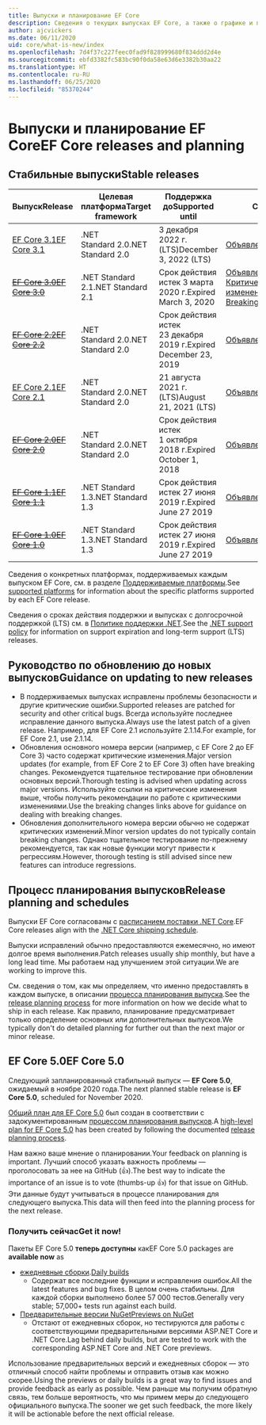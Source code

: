 ```yaml
---
title: Выпуски и планирование EF Core
description: Сведения о текущих выпусках EF Core, а также о графике и планах на будущие выпуски.
author: ajcvickers
ms.date: 06/11/2020
uid: core/what-is-new/index
ms.openlocfilehash: 7d4f37c227feec0fad9f828999680f834ddd2d4e
ms.sourcegitcommit: ebfd3382fc583bc90f0da58e63d6e3382b30aa22
ms.translationtype: HT
ms.contentlocale: ru-RU
ms.lasthandoff: 06/25/2020
ms.locfileid: "85370244"
---
```

# <a name="ef-core-releases-and-planning"></a><span data-ttu-id="31384-103">Выпуски и планирование EF Core</span><span class="sxs-lookup"><span data-stu-id="31384-103">EF Core releases and planning</span></span>

## <a name="stable-releases"></a><span data-ttu-id="31384-104">Стабильные выпуски</span><span class="sxs-lookup"><span data-stu-id="31384-104">Stable releases</span></span>

| <span data-ttu-id="31384-105">Выпуск</span><span class="sxs-lookup"><span data-stu-id="31384-105">Release</span></span> | <span data-ttu-id="31384-106">Целевая платформа</span><span class="sxs-lookup"><span data-stu-id="31384-106">Target framework</span></span> | <span data-ttu-id="31384-107">Поддержка до</span><span class="sxs-lookup"><span data-stu-id="31384-107">Supported until</span></span> | <span data-ttu-id="31384-108">Ссылки</span><span class="sxs-lookup"><span data-stu-id="31384-108">Links</span></span>
|:--------|------------------|-----------------|------
| [<span data-ttu-id="31384-109">EF Core 3.1</span><span class="sxs-lookup"><span data-stu-id="31384-109">EF Core 3.1</span></span>](https://www.nuget.org/packages/Microsoft.EntityFrameworkCore) | <span data-ttu-id="31384-110">.NET Standard 2.0</span><span class="sxs-lookup"><span data-stu-id="31384-110">.NET Standard 2.0</span></span> | <span data-ttu-id="31384-111">3 декабря 2022 г. (LTS)</span><span class="sxs-lookup"><span data-stu-id="31384-111">December 3, 2022 (LTS)</span></span> | [<span data-ttu-id="31384-112">Объявление</span><span class="sxs-lookup"><span data-stu-id="31384-112">Announcement</span></span>](https://devblogs.microsoft.com/dotnet/announcing-entity-framework-core-3-1-and-entity-framework-6-4/)
| <span data-ttu-id="31384-113">~~[EF Core 3.0](https://www.nuget.org/packages/Microsoft.EntityFrameworkCore/3.0.3)~~</span><span class="sxs-lookup"><span data-stu-id="31384-113">~~[EF Core 3.0](https://www.nuget.org/packages/Microsoft.EntityFrameworkCore/3.0.3)~~</span></span> | <span data-ttu-id="31384-114">.NET Standard 2.1</span><span class="sxs-lookup"><span data-stu-id="31384-114">.NET Standard 2.1</span></span> | <span data-ttu-id="31384-115">Срок действия истек 3 марта 2020 г.</span><span class="sxs-lookup"><span data-stu-id="31384-115">Expired March 3, 2020</span></span> | <span data-ttu-id="31384-116">[Объявление](https://devblogs.microsoft.com/dotnet/announcing-ef-core-3-0-and-ef-6-3-general-availability/) / [Критические изменения](ef-core-3.0/breaking-changes.md)</span><span class="sxs-lookup"><span data-stu-id="31384-116">[Announcement](https://devblogs.microsoft.com/dotnet/announcing-ef-core-3-0-and-ef-6-3-general-availability/) / [Breaking changes](ef-core-3.0/breaking-changes.md)</span></span>
| <span data-ttu-id="31384-117">~~[EF Core 2.2](https://www.nuget.org/packages/Microsoft.EntityFrameworkCore/2.2.6)~~</span><span class="sxs-lookup"><span data-stu-id="31384-117">~~[EF Core 2.2](https://www.nuget.org/packages/Microsoft.EntityFrameworkCore/2.2.6)~~</span></span> | <span data-ttu-id="31384-118">.NET Standard 2.0</span><span class="sxs-lookup"><span data-stu-id="31384-118">.NET Standard 2.0</span></span> | <span data-ttu-id="31384-119">Срок действия истек 23 декабря 2019 г.</span><span class="sxs-lookup"><span data-stu-id="31384-119">Expired December 23, 2019</span></span> | [<span data-ttu-id="31384-120">Объявление</span><span class="sxs-lookup"><span data-stu-id="31384-120">Announcement</span></span>](https://devblogs.microsoft.com/dotnet/announcing-entity-framework-core-2-2/)
| [<span data-ttu-id="31384-121">EF Core 2.1</span><span class="sxs-lookup"><span data-stu-id="31384-121">EF Core 2.1</span></span>](https://www.nuget.org/packages/Microsoft.EntityFrameworkCore/2.1.14) | <span data-ttu-id="31384-122">.NET Standard 2.0</span><span class="sxs-lookup"><span data-stu-id="31384-122">.NET Standard 2.0</span></span> | <span data-ttu-id="31384-123">21 августа 2021 г. (LTS)</span><span class="sxs-lookup"><span data-stu-id="31384-123">August 21, 2021 (LTS)</span></span> | [<span data-ttu-id="31384-124">Объявление</span><span class="sxs-lookup"><span data-stu-id="31384-124">Announcement</span></span>](https://devblogs.microsoft.com/dotnet/announcing-entity-framework-core-2-1/)
| <span data-ttu-id="31384-125">~~[EF Core 2.0](https://www.nuget.org/packages/Microsoft.EntityFrameworkCore/2.0.3)~~</span><span class="sxs-lookup"><span data-stu-id="31384-125">~~[EF Core 2.0](https://www.nuget.org/packages/Microsoft.EntityFrameworkCore/2.0.3)~~</span></span> | <span data-ttu-id="31384-126">.NET Standard 2.0</span><span class="sxs-lookup"><span data-stu-id="31384-126">.NET Standard 2.0</span></span> | <span data-ttu-id="31384-127">Срок действия истек 1 октября 2018 г.</span><span class="sxs-lookup"><span data-stu-id="31384-127">Expired October 1, 2018</span></span> | [<span data-ttu-id="31384-128">Объявление</span><span class="sxs-lookup"><span data-stu-id="31384-128">Announcement</span></span>](https://devblogs.microsoft.com/dotnet/announcing-entity-framework-core-2-0/)
| <span data-ttu-id="31384-129">~~[EF Core 1.1](https://www.nuget.org/packages/Microsoft.EntityFrameworkCore/1.1.6)~~</span><span class="sxs-lookup"><span data-stu-id="31384-129">~~[EF Core 1.1](https://www.nuget.org/packages/Microsoft.EntityFrameworkCore/1.1.6)~~</span></span> | <span data-ttu-id="31384-130">.NET Standard 1.3</span><span class="sxs-lookup"><span data-stu-id="31384-130">.NET Standard 1.3</span></span> | <span data-ttu-id="31384-131">Срок действия истек 27 июня 2019 г.</span><span class="sxs-lookup"><span data-stu-id="31384-131">Expired June 27 2019</span></span> | [<span data-ttu-id="31384-132">Объявление</span><span class="sxs-lookup"><span data-stu-id="31384-132">Announcement</span></span>](https://devblogs.microsoft.com/dotnet/announcing-entity-framework-core-1-1/)
| <span data-ttu-id="31384-133">~~[EF Core 1.0](https://www.nuget.org/packages/Microsoft.EntityFrameworkCore/1.0.6)~~</span><span class="sxs-lookup"><span data-stu-id="31384-133">~~[EF Core 1.0](https://www.nuget.org/packages/Microsoft.EntityFrameworkCore/1.0.6)~~</span></span> | <span data-ttu-id="31384-134">.NET Standard 1.3</span><span class="sxs-lookup"><span data-stu-id="31384-134">.NET Standard 1.3</span></span> | <span data-ttu-id="31384-135">Срок действия истек 27 июня 2019 г.</span><span class="sxs-lookup"><span data-stu-id="31384-135">Expired June 27 2019</span></span> | [<span data-ttu-id="31384-136">Объявление</span><span class="sxs-lookup"><span data-stu-id="31384-136">Announcement</span></span>](https://devblogs.microsoft.com/dotnet/entity-framework-core-1-0-0-available/)

<span data-ttu-id="31384-137">Сведения о конкретных платформах, поддерживаемых каждым выпуском EF Core, см. в разделе [Поддерживаемые платформы](../platforms/index.md).</span><span class="sxs-lookup"><span data-stu-id="31384-137">See [supported platforms](../platforms/index.md) for information about the specific platforms supported by each EF Core release.</span></span>

<span data-ttu-id="31384-138">Сведения о сроках действия поддержки и выпусках с долгосрочной поддержкой (LTS) см. в [Политике поддержки .NET](https://dotnet.microsoft.com/platform/support/policy/dotnet-core).</span><span class="sxs-lookup"><span data-stu-id="31384-138">See the [.NET support policy](https://dotnet.microsoft.com/platform/support/policy/dotnet-core) for information on support expiration and long-term support (LTS) releases.</span></span>

## <a name="guidance-on-updating-to-new-releases"></a><span data-ttu-id="31384-139">Руководство по обновлению до новых выпусков</span><span class="sxs-lookup"><span data-stu-id="31384-139">Guidance on updating to new releases</span></span>

* <span data-ttu-id="31384-140">В поддерживаемых выпусках исправлены проблемы безопасности и другие критические ошибки.</span><span class="sxs-lookup"><span data-stu-id="31384-140">Supported releases are patched for security and other critical bugs.</span></span> <span data-ttu-id="31384-141">Всегда используйте последнее исправление данного выпуска.</span><span class="sxs-lookup"><span data-stu-id="31384-141">Always use the latest patch of a given release.</span></span> <span data-ttu-id="31384-142">Например, для EF Core 2.1 используйте 2.1.14.</span><span class="sxs-lookup"><span data-stu-id="31384-142">For example, for EF Core 2.1, use 2.1.14.</span></span>
* <span data-ttu-id="31384-143">Обновления основного номера версии (например, с EF Core 2 до EF Core 3) часто содержат критические изменения.</span><span class="sxs-lookup"><span data-stu-id="31384-143">Major version updates (for example, from EF Core 2 to EF Core 3) often have breaking changes.</span></span> <span data-ttu-id="31384-144">Рекомендуется тщательное тестирование при обновлении основных версий.</span><span class="sxs-lookup"><span data-stu-id="31384-144">Thorough testing is advised when updating across major versions.</span></span> <span data-ttu-id="31384-145">Используйте ссылки на критические изменения выше, чтобы получить рекомендации по работе с критическими изменениями.</span><span class="sxs-lookup"><span data-stu-id="31384-145">Use the breaking changes links above for guidance on dealing with breaking changes.</span></span>
* <span data-ttu-id="31384-146">Обновления дополнительного номера версии обычно не содержат критических изменений.</span><span class="sxs-lookup"><span data-stu-id="31384-146">Minor version updates do not typically contain breaking changes.</span></span> <span data-ttu-id="31384-147">Однако тщательное тестирование по-прежнему рекомендуется, так как новые функции могут привести к регрессиям.</span><span class="sxs-lookup"><span data-stu-id="31384-147">However, thorough testing is still advised since new features can introduce regressions.</span></span>

## <a name="release-planning-and-schedules"></a><span data-ttu-id="31384-148">Процесс планирования выпусков</span><span class="sxs-lookup"><span data-stu-id="31384-148">Release planning and schedules</span></span>

<span data-ttu-id="31384-149">Выпуски EF Core согласованы с [расписанием поставки .NET Core](https://github.com/dotnet/core/blob/master/roadmap.md).</span><span class="sxs-lookup"><span data-stu-id="31384-149">EF Core releases align with the [.NET Core shipping schedule](https://github.com/dotnet/core/blob/master/roadmap.md).</span></span>

<span data-ttu-id="31384-150">Выпуски исправлений обычно предоставляются ежемесячно, но имеют долгое время выполнения.</span><span class="sxs-lookup"><span data-stu-id="31384-150">Patch releases usually ship monthly, but have a long lead time.</span></span>
<span data-ttu-id="31384-151">Мы работаем над улучшением этой ситуации.</span><span class="sxs-lookup"><span data-stu-id="31384-151">We are working to improve this.</span></span>

<span data-ttu-id="31384-152">См. сведения о том, как мы определяем, что именно предоставлять в каждом выпуске, в описании [процесса планирования выпуска](release-planning.md).</span><span class="sxs-lookup"><span data-stu-id="31384-152">See the [release planning process](release-planning.md) for more information on how we decide what to ship in each release.</span></span>
<span data-ttu-id="31384-153">Как правило, планирование предусматривает только определение основных или дополнительных выпусков.</span><span class="sxs-lookup"><span data-stu-id="31384-153">We typically don't do detailed planning for further out than the next major or minor release.</span></span>

## <a name="ef-core-50"></a><span data-ttu-id="31384-154">EF Core 5.0</span><span class="sxs-lookup"><span data-stu-id="31384-154">EF Core 5.0</span></span>

<span data-ttu-id="31384-155">Следующий запланированный стабильный выпуск — **EF Core 5.0**, ожидаемый в ноябре 2020 года.</span><span class="sxs-lookup"><span data-stu-id="31384-155">The next planned stable release is **EF Core 5.0**, scheduled for November 2020.</span></span>

<span data-ttu-id="31384-156">[Общий план для EF Core 5.0](xref:core/what-is-new/ef-core-5.0/plan) был создан в соответствии с задокументированным [процессом планирования выпусков](release-planning.md).</span><span class="sxs-lookup"><span data-stu-id="31384-156">A [high-level plan for EF Core 5.0](xref:core/what-is-new/ef-core-5.0/plan) has been created by following the documented [release planning process](release-planning.md).</span></span>

<span data-ttu-id="31384-157">Нам важно ваше мнение о планировании.</span><span class="sxs-lookup"><span data-stu-id="31384-157">Your feedback on planning is important.</span></span>
<span data-ttu-id="31384-158">Лучший способ указать важность проблемы — проголосовать за нее на GitHub (👍).</span><span class="sxs-lookup"><span data-stu-id="31384-158">The best way to indicate the importance of an issue is to vote (thumbs-up 👍) for that issue on GitHub.</span></span>
<span data-ttu-id="31384-159">Эти данные будут учитываться в процессе планирования для следующего выпуска.</span><span class="sxs-lookup"><span data-stu-id="31384-159">This data will then feed into the planning process for the next release.</span></span>

### <a name="get-it-now"></a><span data-ttu-id="31384-160">Получить сейчас</span><span class="sxs-lookup"><span data-stu-id="31384-160">Get it now!</span></span>

<span data-ttu-id="31384-161">Пакеты EF Core 5.0 **теперь доступны** как</span><span class="sxs-lookup"><span data-stu-id="31384-161">EF Core 5.0 packages are **available now** as</span></span>

* <span data-ttu-id="31384-162">[ежедневные сборки](https://github.com/dotnet/aspnetcore/blob/master/docs/DailyBuilds.md).</span><span class="sxs-lookup"><span data-stu-id="31384-162">[Daily builds](https://github.com/dotnet/aspnetcore/blob/master/docs/DailyBuilds.md)</span></span>
  * <span data-ttu-id="31384-163">Содержат все последние функции и исправления ошибок.</span><span class="sxs-lookup"><span data-stu-id="31384-163">All the latest features and bug fixes.</span></span> <span data-ttu-id="31384-164">В целом очень стабильны. Для каждой сборки выполнено более 57 000 тестов.</span><span class="sxs-lookup"><span data-stu-id="31384-164">Generally very stable; 57,000+ tests run against each build.</span></span>
* [<span data-ttu-id="31384-165">Предварительные версии NuGet</span><span class="sxs-lookup"><span data-stu-id="31384-165">Previews on NuGet</span></span>](https://www.nuget.org/packages/Microsoft.EntityFrameworkCore)
  * <span data-ttu-id="31384-166">Отстают от ежедневных сборок, но тестируются для работы с соответствующими предварительными версиями ASP.NET Core и .NET Core.</span><span class="sxs-lookup"><span data-stu-id="31384-166">Lag behind daily builds, but are tested to work with the corresponding ASP.NET Core and .NET Core previews.</span></span>

<span data-ttu-id="31384-167">Использование предварительных версий и ежедневных сборок — это отличный способ найти проблемы и отправить отзыв как можно скорее.</span><span class="sxs-lookup"><span data-stu-id="31384-167">Using the previews or daily builds is a great way to find issues and provide feedback as early as possible.</span></span>
<span data-ttu-id="31384-168">Чем раньше мы получим обратную связь, тем больше вероятность, что мы примем меры до следующего официального выпуска.</span><span class="sxs-lookup"><span data-stu-id="31384-168">The sooner we get such feedback, the more likely it will be actionable before the next official release.</span></span>
